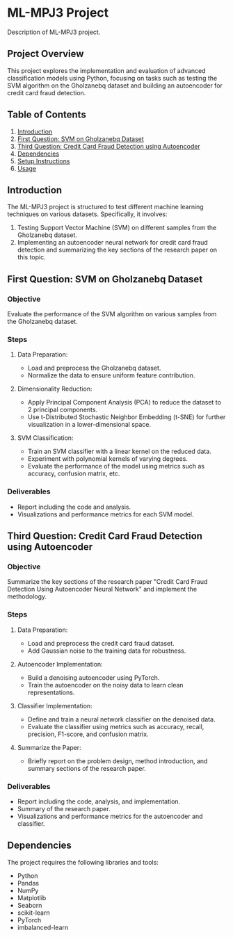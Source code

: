 # ML-MPJ3 Project
Description of ML-MPJ3 project.
## Project Overview

This project explores the implementation and evaluation of advanced classification models using Python, focusing on tasks such as testing the SVM algorithm on the Gholzanebq dataset and building an autoencoder for credit card fraud detection.

## Table of Contents
1. [Introduction](#introduction)
2. [First Question: SVM on Gholzanebq Dataset](#first-question-svm-on-gholzanebq-dataset)
3. [Third Question: Credit Card Fraud Detection using Autoencoder](#third-question-credit-card-fraud-detection-using-autoencoder)
4. [Dependencies](#dependencies)
5. [Setup Instructions](#setup-instructions)
6. [Usage](#usage)

## Introduction

The ML-MPJ3 project is structured to test different machine learning techniques on various datasets. Specifically, it involves:
1. Testing Support Vector Machine (SVM) on different samples from the Gholzanebq dataset.
2. Implementing an autoencoder neural network for credit card fraud detection and summarizing the key sections of the research paper on this topic.

## First Question: SVM on Gholzanebq Dataset

### Objective
Evaluate the performance of the SVM algorithm on various samples from the Gholzanebq dataset.

### Steps
1. Data Preparation: 
    - Load and preprocess the Gholzanebq dataset.
    - Normalize the data to ensure uniform feature contribution.

2. Dimensionality Reduction:
    - Apply Principal Component Analysis (PCA) to reduce the dataset to 2 principal components.
    - Use t-Distributed Stochastic Neighbor Embedding (t-SNE) for further visualization in a lower-dimensional space.

3. SVM Classification:
    - Train an SVM classifier with a linear kernel on the reduced data.
    - Experiment with polynomial kernels of varying degrees.
    - Evaluate the performance of the model using metrics such as accuracy, confusion matrix, etc.

### Deliverables
- Report including the code and analysis.
- Visualizations and performance metrics for each SVM model.

## Third Question: Credit Card Fraud Detection using Autoencoder

### Objective
Summarize the key sections of the research paper "Credit Card Fraud Detection Using Autoencoder Neural Network" and implement the methodology.

### Steps
1. Data Preparation:
    - Load and preprocess the credit card fraud dataset.
    - Add Gaussian noise to the training data for robustness.

2. Autoencoder Implementation:
    - Build a denoising autoencoder using PyTorch.
    - Train the autoencoder on the noisy data to learn clean representations.

3. Classifier Implementation:
    - Define and train a neural network classifier on the denoised data.
    - Evaluate the classifier using metrics such as accuracy, recall, precision, F1-score, and confusion matrix.

4. Summarize the Paper:
    - Briefly report on the problem design, method introduction, and summary sections of the research paper.

### Deliverables
- Report including the code, analysis, and implementation.
- Summary of the research paper.
- Visualizations and performance metrics for the autoencoder and classifier.

## Dependencies

The project requires the following libraries and tools:
- Python
- Pandas
- NumPy
- Matplotlib
- Seaborn
- scikit-learn
- PyTorch
- imbalanced-learn
